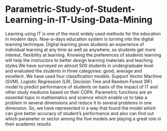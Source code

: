 # Parametric-Study-of-Student-Learning-in-IT-Using-Data-Mining

Learning using IT is one of the most widely used methods for the education in modern days. Now-a-days education system is turning into the digital learning technique. Digital learning gives students an experience of individual learning at any time as well as anywhere, so students get more interest, flexibility at learning. Knowing the preferences of students learning will help the instructors to better design learning materials and teaching styles.We have surveyed on almost 500 students in undergraduate level and evaluated the students in three categories: good, average and excellent. We have used four classification models: Support Vector Machine (SVM), Logistic Regression (LR), Decision Tree and Random Forest (RF) model to predict performance of students on basis of the impact of IT and other study mediums based on their CGPA. Parametric functions are an essential topic in mathematics and science which enable us to take a problem in several dimensions and reduce it to several problems in one dimension. So, we have represented in a way that found the model which can give better accuracy of student’s performance and also can find out which parameter or sector among the five models are playing a great role in their academic results
